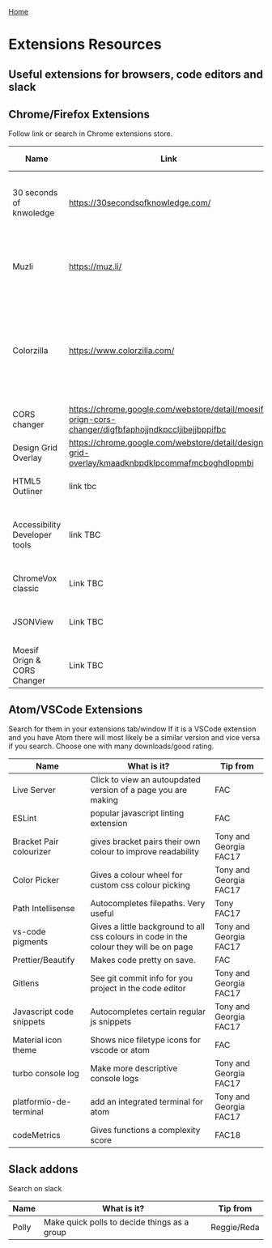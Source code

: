 [Home](../README.md)

# Extensions Resources

## Useful extensions for browsers, code editors and slack

## Chrome/Firefox Extensions

Follow link or search in Chrome extensions store.

| Name          | Link          | What is it?  | Tip from
| ------------- | ------------- | ------------ | ----------
| 30 seconds of knwoledge | https://30secondsofknowledge.com/ | Chrome/Firefox extension that helps you to learn about web technologies | Pat
| Muzli| https://muz.li/ | A site/extension of pretty projects for Design Inspiration | Gillian
| Colorzilla| https://www.colorzilla.com/| An extension that lets you use an eyedropper to grab the colour of anything on a webpage or produce a palette of all colours | Gillian
| CORS changer | https://chrome.google.com/webstore/detail/moesif-orign-cors-changer/digfbfaphojjndkpccljibejjbppifbc | Helps with CORS issues with APIs | FAC18
| Design Grid Overlay | https://chrome.google.com/webstore/detail/design-grid-overlay/kmaadknbpdklpcommafmcboghdlopmbi | A grid overlay that helps with CSS grid | Bobby
| HTML5 Outliner | link tbc | View page outline in Chrome | FAC
| Accessibility Developer tools | link TBC | Run audits for A11y, performance, best practice and SEO optimisation | FAC
| ChromeVox classic | Link TBC | Screen reader extension to check a11y | FAC 
| JSONView | Link TBC | Shows JSON onjects in readable format | FAC
| Moesif Orign & CORS Changer | Link TBC | Another CORS helper if API issues | FAC18



## Atom/VSCode Extensions

Search for them in your extensions tab/window
If it is a VSCode extension and you have Atom there will most likely be a similar version and vice versa if you search. Choose one with many downloads/good rating.

| Name          | What is it?  | Tip from
| ------------- | ------------ | ----------
| Live Server | Click to view an autoupdated version of a page you are making | FAC
| ESLint | popular javascript linting extension | FAC
| Bracket Pair colourizer | gives bracket pairs their own colour to improve readability | Tony and Georgia FAC17
| Color Picker | Gives a colour wheel for custom css colour picking | Tony and Georgia FAC17
| Path Intellisense | Autocompletes filepaths. Very useful | Tony FAC17
| vs-code pigments | Gives a little background to all css colours in code in the colour they will be on page | Tony and Georgia FAC17
| Prettier/Beautify | Makes code pretty on save. | FAC
| Gitlens | See git commit info for you project in the code editor | Tony and Georgia FAC17
| Javascript code snippets | Autocompletes certain regular js snippets | Tony and Georgia FAC17
| Material icon theme | Shows nice filetype icons for vscode or atom | FAC
| turbo console log | Make more descriptive console logs | Tony and Georgia FAC17
| platformio-de-terminal | add an integrated terminal for atom | Tony and Georgia FAC17
| codeMetrics | Gives functions a complexity score | FAC18 

## Slack addons

Search on slack

| Name          | What is it?  | Tip from
| ------------- | ------------ | ----------
| Polly | Make quick polls to decide things as a group | Reggie/Reda